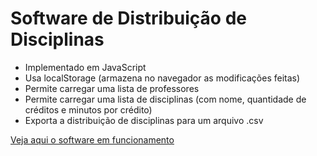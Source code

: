 # Software de Distribuição de Disciplinas

* Implementado em JavaScript
* Usa localStorage (armazena no navegador as modificações feitas)
* Permite carregar uma lista de professores
* Permite carregar uma lista de disciplinas (com nome, quantidade de créditos e minutos por crédito)
* Exporta a distribuição de disciplinas para um arquivo .csv


[Veja aqui o software em funcionamento](https://htmlpreview.github.io/?https://github.com/IgorAvilaPereira/DistribuicaoDeDisciplinas/blob/main/carga_horaria.html)
